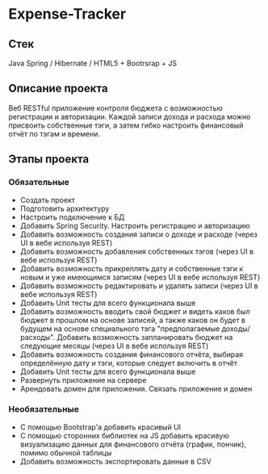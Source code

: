# Expense-Tracker
## Стек 
Java Spring / Hibernate / HTML5 + Bootrsrap + JS  
## Описание проекта
Веб RESTful приложение контроля бюджета с возможностью регистрации и авторизации. Каждой записи дохода и расхода можно присвоить собственные тэги, а затем гибко настроить финансовый отчёт по тэгам и времени. 
## Этапы проекта
### Обязательные
+ Создать проект
+ Подготовить архитектуру 
+ Настроить подключение к БД
+ Добавить Spring Security. Настроить регистрацию и авторизацию
+ Добавить возможность создания записи о доходе и расходе (через UI в вебе используя REST)
+ Добавить возможность добавления собственных тэгов (через UI в вебе используя REST)
+ Добавить возможность прикреплять дату и собственные тэги к новым и уже имеющимся записям (через UI в вебе используя REST)
+ Добавить возможность редактировать и удалять записи (через UI в вебе используя REST)
+ Добавить Unit тесты для всего функционала выше
+ Добавить возможность вводить свой бюджет и видеть каков был бюджет в прошлом на основе записей, а также каков он будет в будущем на основе специального тэга "предполагаемые доходы/расходы". Добавить возможность запланировать бюджет на следующие месяцы (через UI в вебе используя REST)
+ Добавить возможность создания финансового отчёта, выбирая определённую дату и тэги, которые следует включить в отчёт
+ Добавить Unit тесты для всего функционала выше
+ Развернуть приложение на сервере
+ Арендовать домен для приложения. Связать приложение и домен
### Необязательные
+ С помощью Bootstrap'а добавить красивый UI 
+ С помощью сторонних библиотек на JS добавить красивую визуализацию данных для финансового отчёта (график, пончик), помимо обычной таблицы
+ Добавить возможность экспортировать данные в CSV
